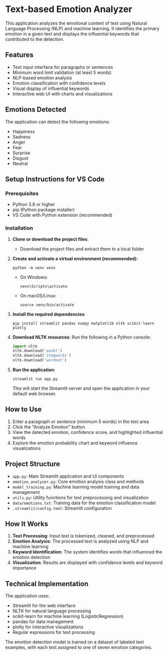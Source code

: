 # Text-based Emotion Analyzer

This application analyzes the emotional content of text using Natural Language Processing (NLP) and machine learning. It identifies the primary emotion in a given text and displays the influential keywords that contributed to the detection.

## Features

- Text input interface for paragraphs or sentences
- Minimum word limit validation (at least 5 words)
- NLP-based emotion analysis
- Emotion classification with confidence levels
- Visual display of influential keywords
- Interactive web UI with charts and visualizations

## Emotions Detected

The application can detect the following emotions:
- Happiness
- Sadness
- Anger
- Fear
- Surprise
- Disgust
- Neutral

## Setup Instructions for VS Code

### Prerequisites

- Python 3.8 or higher
- pip (Python package installer)
- VS Code with Python extension (recommended)

### Installation

1. **Clone or download the project files**:
   - Download the project files and extract them to a local folder

2. **Create and activate a virtual environment (recommended)**:
   ```
   python -m venv venv
   ```

   - On Windows:
     ```
     venv\Scripts\activate
     ```
   - On macOS/Linux:
     ```
     source venv/bin/activate
     ```

3. **Install the required dependencies**:
   ```
   pip install streamlit pandas numpy matplotlib nltk scikit-learn plotly
   ```

4. **Download NLTK resources**:
   Run the following in a Python console:
   ```python
   import nltk
   nltk.download('punkt')
   nltk.download('stopwords')
   nltk.download('wordnet')
   ```

5. **Run the application**:
   ```
   streamlit run app.py
   ```
   This will start the Streamlit server and open the application in your default web browser.

## How to Use

1. Enter a paragraph or sentence (minimum 5 words) in the text area
2. Click the "Analyze Emotion" button
3. View the detected emotion, confidence score, and highlighted influential words
4. Explore the emotion probability chart and keyword influence visualizations

## Project Structure

- `app.py`: Main Streamlit application and UI components
- `emotion_analyzer.py`: Core emotion analysis class and methods
- `model_training.py`: Machine learning model training and data management
- `utils.py`: Utility functions for text preprocessing and visualization
- `data/emotions.txt`: Training data for the emotion classification model
- `.streamlit/config.toml`: Streamlit configuration

## How It Works

1. **Text Processing**: Input text is tokenized, cleaned, and preprocessed
2. **Emotion Analysis**: The processed text is analyzed using NLP and machine learning
3. **Keyword Identification**: The system identifies words that influenced the emotion detection
4. **Visualization**: Results are displayed with confidence levels and keyword importance

## Technical Implementation

The application uses:
- Streamlit for the web interface
- NLTK for natural language processing
- scikit-learn for machine learning (LogisticRegression)
- pandas for data management
- plotly for interactive visualizations
- Regular expressions for text processing

The emotion detection model is trained on a dataset of labeled text examples, with each text assigned to one of seven emotion categories.
